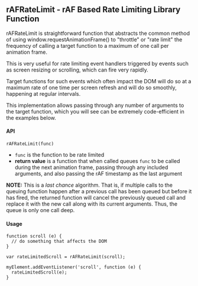 ## rAFRateLimit - rAF Based Rate Limiting Library Function

rAFRateLimit is straightforward function that abstracts the common method
of using window.requestAnimationFrame() to "throttle" or "rate limit" the
frequency of calling a target function to a maximum of one call per animation
frame.

This is very useful for rate limiting event handlers triggered by events such as
screen resizing or scrolling, which can fire very rapidly.

Target functions for such events which often impact the DOM will do so at a
maximum rate of one time per screen refresh and will do so smoothly, happening
at regular intervals.

This implementation allows passing through any number of arguments to the
target function, which you will see can be extremely code-efficient in the
examples below.

#### API

`rAFRateLimit(func)`

*   `func` is the function to be rate limited
*   **return value** is a function that when called queues `func` to be called
during the next animation frame, passing through any included arguments, and also
passing the rAF timestamp as the last argument

**NOTE:** This is a *last chance* algorithm.  That is, if multiple calls to
the queuing function happen after a previous call has been queued but before it
has fired, the returned function will cancel the previously queued call and
replace it with the new call along with its current arguments.  Thus, the queue
is only one call deep.

#### Usage

    function scroll (e) {
      // do something that affects the DOM
    }

    var rateLimitedScroll = rAFRateLimit(scroll);

    myElement.addEventListener('scroll', function (e) {
      rateLimitedScroll(e);
    }
